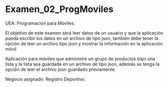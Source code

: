 # Examen_02_ProgMoviles

UEA: Programación para Móviles.

El objetivo de este examen será leer datos de un usuario y que la aplicación pueda escribir los datos en un archivo 
de tipo json, también debe tener la opción de leer un archivo tipo json y mostrar la información en la aplicación 
móvil

Aplicación para móviles que administre un grupo de productos bajo una lista y la lista sea 
guardada en un archivo de tipo json, además se tenga la opción de leer el archivo json guardado previamente. 

Negocio asignado: Registro Deportivo.
